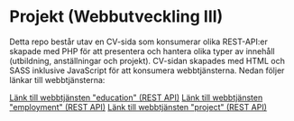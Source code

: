 # Projekt (Webbutveckling III)

Detta repo består utav en CV-sida som konsumerar olika REST-API:er skapade med PHP för att presentera och hantera olika typer av innehåll (utbildning, anställningar och projekt). CV-sidan skapades med HTML och SASS inklusive JavaScript för att konsumera webbtjänsterna. Nedan följer länkar till webbtjänsterna:

[Länk till webbtjänsten "education" (REST API)](http://studenter.miun.se/~yage1800/dt173g/resume-dashboard/api/education.php)
[Länk till webbtjänsten "employment" (REST API)](http://studenter.miun.se/~yage1800/dt173g/resume-dashboard/api/employment.php)
[Länk till webbtjänsten "project" (REST API)](http://studenter.miun.se/~yage1800/dt173g/resume-dashboard/api/project.php)